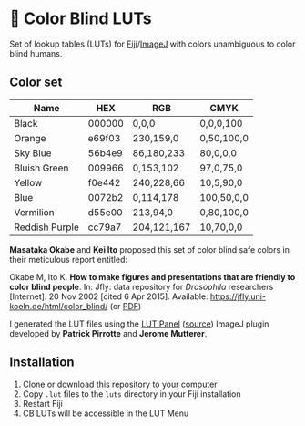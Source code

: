 # :rainbow: Color Blind LUTs

Set of lookup tables (LUTs) for [Fiji](https://fiji.sc/)/[ImageJ](https://imagej.github.io/) with colors unambiguous to color blind humans.

## Color set

| Name           | HEX    | RGB         | CMYK       |
| -------------- | ------ | ----------- | ---------- |
| Black          | 000000 | 0,0,0       | 0,0,0,100  |
| Orange         | e69f03 | 230,159,0   | 0,50,100,0 |
| Sky Blue       | 56b4e9 | 86,180,233  | 80,0,0,0   |
| Bluish Green   | 009966 | 0,153,102   | 97,0,75,0  |
| Yellow         | f0e442 | 240,228,66  | 10,5,90,0  |
| Blue           | 0072b2 | 0,114,178   | 100,50,0,0 |
| Vermilion      | d55e00 | 213,94,0    | 0,80,100,0 |
| Reddish Purple | cc79a7 | 204,121,167 | 10,70,0,0  |

**Masataka Okabe** and **Kei Ito** proposed this set of color blind safe colors in their meticulous report entitled:

Okabe M, Ito K. **How to make figures and presentations that are friendly to color blind people**. In: Jfly: data repository for *Drosophila* researchers [Internet]. 20 Nov 2002 [cited 6 Apr 2015]. Available: https://jfly.uni-koeln.de/html/color_blind/ (or [PDF](https://jfly.uni-koeln.de/html/manuals/pdf/color_blind.pdf))

I generated the LUT files using the [LUT Panel](http://rsb.info.nih.gov/ij/plugins/lut-panel.html) ([source](http://rsb.info.nih.gov/ij/plugins/lut-panel.html)) ImageJ plugin developed by **Patrick Pirrotte** and **Jerome Mutterer**.

## Installation

1. Clone or download this repository to your computer
2. Copy `.lut` files to the `luts` directory in your Fiji installation
3. Restart Fiji
4. CB LUTs will be accessible in the LUT Menu

